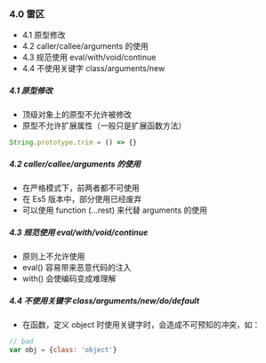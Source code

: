 ### 4.0 雷区

* 4.1 原型修改
* 4.2 caller/callee/arguments 的使用
* 4.3 规范使用 eval/with/void/continue
* 4.4 不使用关键字 class/arguments/new


##### 4.1 原型修改

* 顶级对象上的原型不允许被修改
* 原型不允许扩展属性（一般只是扩展函数方法）
```js
String.prototype.trim = () => {}
```

##### 4.2 caller/callee/arguments 的使用

* 在严格模式下，前两者都不可使用
* 在 Es5 版本中，部分使用已经废弃
* 可以使用 function (...rest) 来代替 arguments 的使用

##### 4.3 规范使用 eval/with/void/continue

* 原则上不允许使用
* eval() 容易带来恶意代码的注入
* with() 会使编码变成难理解

##### 4.4 不使用关键字 class/arguments/new/do/default

* 在函数，定义 object 时使用关键字时，会造成不可预知的冲突，如：

```js
// bad
var obj = {class: 'object'}
```


